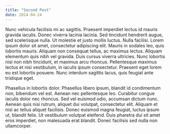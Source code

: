```yaml
---
title: "Second Post"
date: 2014-04-24
---
```


Nunc vehicula facilisis mi ac sagittis. Praesent imperdiet lectus id mauris gravida iaculis. Donec viverra lacinia lacinia. Sed tincidunt hendrerit augue, sed scelerisque nulla. Ut molestie et justo mollis luctus. Nulla facilisi. Lorem ipsum dolor sit amet, consectetur adipiscing elit. Mauris in sodales leo, quis lobortis mauris. Aliquam non consequat tellus, ac maximus lectus. Aliquam elementum quis nibh vel gravida. Duis cursus viverra ultricies. Nunc lobortis nisl non nibh tincidunt, et maximus arcu rhoncus. Pellentesque maximus lectus et nisi vestibulum, in iaculis ipsum consectetur. Praesent eget lorem eu est lobortis posuere. Nunc interdum sagittis lacus, quis feugiat ante tristique eget. 

Phasellus in lobortis dolor. Phasellus libero ipsum, blandit id condimentum non, bibendum vel est. Aenean nec pellentesque leo. Curabitur congue iaculis dolor nec rhoncus. Sed vel euismod odio, accumsan dictum nunc. Aenean quis nisi rutrum, aliquet dui volutpat, consectetur elit. Aliquam et nisl ac tellus aliquet facilisis. Donec euismod magna feugiat, luctus ipsum ut, blandit felis. Ut vestibulum volutpat eleifend. Duis pharetra dui sit amet eros imperdiet, non malesuada erat blandit. Donec facilisis sed nulla non ullamcorper. 
